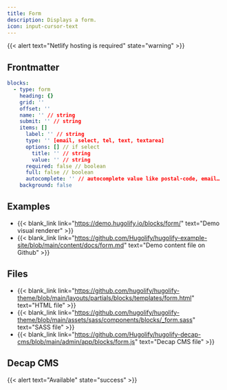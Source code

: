 ```yaml
---
title: Form
description: Displays a form.
icon: input-cursor-text
---
```


{{< alert text="Netlify hosting is required" state="warning" >}}

## Frontmatter

```yml
blocks:
  - type: form
    heading: {}
    grid: ''
    offset: ''
    name: '' // string
    submit: '' // string
    items: []
      label: '' // string
      type: '' [email, select, tel, text, textarea]
      options: [] // if select
        title: '' // string
        value: '' // string
      required: false // boolean
      full: false // boolean
      autocomplete: '' // autocomplete value like postal-code, email…
    background: false
```

## Examples

- {{< blank_link link="https://demo.hugolify.io/blocks/form/" text="Demo visual renderer" >}}
- {{< blank_link link="https://github.com/Hugolify/hugolify-example-site/blob/main/content/docs/form.md" text="Demo content file on Github" >}}

## Files

- {{< blank_link link="https://github.com/hugolify/hugolify-theme/blob/main/layouts/partials/blocks/templates/form.html" text="HTML file" >}}
- {{< blank_link link="https://github.com/hugolify/hugolify-theme/blob/main/assets/sass/components/blocks/_form.sass" text="SASS file" >}}
- {{< blank_link link="https://github.com/Hugolify/hugolify-decap-cms/blob/main/admin/app/blocks/form.js" text="Decap CMS file" >}}

## Decap CMS

{{< alert text="Available" state="success" >}}
